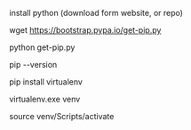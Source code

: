 install python (download form website, or repo)

wget  https://bootstrap.pypa.io/get-pip.py

 python get-pip.py
 
 pip --version
 
 pip install virtualenv
 
 virtualenv.exe venv
 
source venv/Scripts/activate
